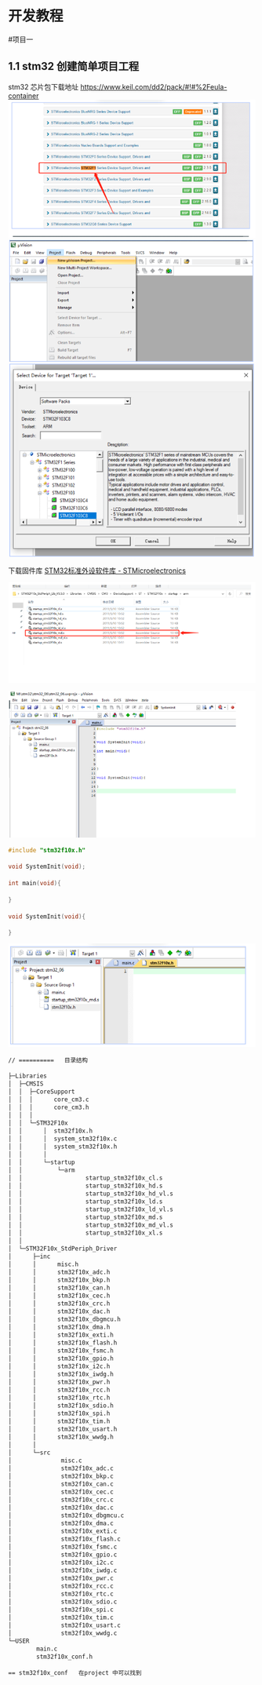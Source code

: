#  开发教程



#项目一
## 1.1  stm32 创建简单项目工程
stm32 芯片包下载地址  https://www.keil.com/dd2/pack/#!#%2Feula-container
![img.png](img.png)
![img_1.png](img_1.png)
![img_2.png](img_2.png)

下载固件库   [STM32标准外设软件库 - STMicroelectronics](https://www.stmicroelectronics.com.cn/zh/embedded-software/stm32-standard-peripheral-libraries.html?querycriteria=productId=LN1939)

![img_3.png](img_3.png)

![img_4.png](img_4.png)
```c
#include "stm32f10x.h"

void SystemInit(void);

int main(void){
    
}

void SystemInit(void){

}
```
![img_5.png](img_5.png)

```shell
// ==========   目录结构

├─Libraries
│  ├─CMSIS
│  │  ├─CoreSupport
│  │  │      core_cm3.c
│  │  │      core_cm3.h
│  │  │
│  │  └─STM32F10x
│  │      │  stm32f10x.h
│  │      │  system_stm32f10x.c
│  │      │  system_stm32f10x.h
│  │      │
│  │      └─startup
│  │          └─arm
│  │                  startup_stm32f10x_cl.s
│  │                  startup_stm32f10x_hd.s
│  │                  startup_stm32f10x_hd_vl.s
│  │                  startup_stm32f10x_ld.s
│  │                  startup_stm32f10x_ld_vl.s
│  │                  startup_stm32f10x_md.s
│  │                  startup_stm32f10x_md_vl.s
│  │                  startup_stm32f10x_xl.s
│  │
│  └─STM32F10x_StdPeriph_Driver
│      ├─inc
│      │      misc.h
│      │      stm32f10x_adc.h
│      │      stm32f10x_bkp.h
│      │      stm32f10x_can.h
│      │      stm32f10x_cec.h
│      │      stm32f10x_crc.h
│      │      stm32f10x_dac.h
│      │      stm32f10x_dbgmcu.h
│      │      stm32f10x_dma.h
│      │      stm32f10x_exti.h
│      │      stm32f10x_flash.h
│      │      stm32f10x_fsmc.h
│      │      stm32f10x_gpio.h
│      │      stm32f10x_i2c.h
│      │      stm32f10x_iwdg.h
│      │      stm32f10x_pwr.h
│      │      stm32f10x_rcc.h
│      │      stm32f10x_rtc.h
│      │      stm32f10x_sdio.h
│      │      stm32f10x_spi.h
│      │      stm32f10x_tim.h
│      │      stm32f10x_usart.h
│      │      stm32f10x_wwdg.h
│      │
│      └─src
│              misc.c
│              stm32f10x_adc.c
│              stm32f10x_bkp.c
│              stm32f10x_can.c
│              stm32f10x_cec.c
│              stm32f10x_crc.c
│              stm32f10x_dac.c
│              stm32f10x_dbgmcu.c
│              stm32f10x_dma.c
│              stm32f10x_exti.c
│              stm32f10x_flash.c
│              stm32f10x_fsmc.c
│              stm32f10x_gpio.c
│              stm32f10x_i2c.c
│              stm32f10x_iwdg.c
│              stm32f10x_pwr.c
│              stm32f10x_rcc.c
│              stm32f10x_rtc.c
│              stm32f10x_sdio.c
│              stm32f10x_spi.c
│              stm32f10x_tim.c
│              stm32f10x_usart.c
│              stm32f10x_wwdg.c
└─USER
        main.c
        stm32f10x_conf.h

== stm32f10x_conf   在project 中可以找到

```















